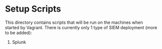 # Setup Scripts
This directory contains scripts that will be run on the machines when started by Vagrant. There is currently only 1 type of SIEM deployment (more to be added):
1. Splunk
